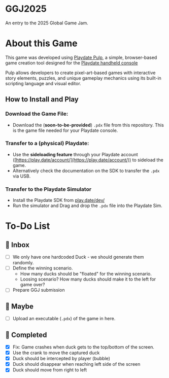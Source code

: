 # GGJ2025
An entry to the 2025 Global Game Jam.

# About this Game

This game was developed using [Playdate Pulp](https://play.date/pulp/), a simple, browser-based game creation tool designed for the [Playdate handheld console](https://play.date/)

Pulp allows developers to create pixel-art-based games with interactive story elements, puzzles, and unique gameplay mechanics using its built-in scripting language and visual editor.

## How to Install and Play

### **Download the Game File:**  
   - Download the (**soon-to-be-provided**) `.pdx` file from this repository. This is the game file needed for your Playdate console.

### **Transfer to a (physical) Playdate:**  
   - Use the **sideloading feature** through your Playdate account ([https://play.date/account/](https://play.date/account/)) to sideload the game.
   - Alternatively check the documentation on the SDK to transfer the `.pdx` via USB.  

### **Transfer to the Playdate Simulator**  
   - Install the Playdate SDK from [play.date/dev/](https://play.date/dev/)
   - Run the simulator and Drag and drop the `.pdx` file into the Playdate Sim.

# To-Do List

## 📅 Inbox
- [ ] We only have one hardcoded Duck - we should generate them randomly.
- [ ] Define the winning scenario. 
  - How many ducks should be "floated" for the winning scenario.
  - Loosing scenario?  How many ducks should make it to the left for game over?
- [ ] Prepare GGJ submission

## 🤔 Maybe
- [ ] Upload an executable (`.pdx`) of the game in here.

## 🌟 Completed
- [x] Fix: Game crashes when duck gets to the top/bottom of the screen.
- [x] Use the crank to move the captured duck
- [x] Duck should be intercepted by player (bubble)
- [x] Duck should disappear when reaching left side of the screen
- [x] Duck should move from right to left
